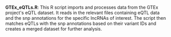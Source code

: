 

**GTEx_eQTLs.R**: This R script imports and processes data from the GTEx project's eQTL dataset. 
It reads in the relevant files containing eQTL data and the snp annotations for the specific lncRNAs of interest. 
The script then matches eQTLs with the snp annotations based on their variant IDs and creates a merged dataset for further analysis.
